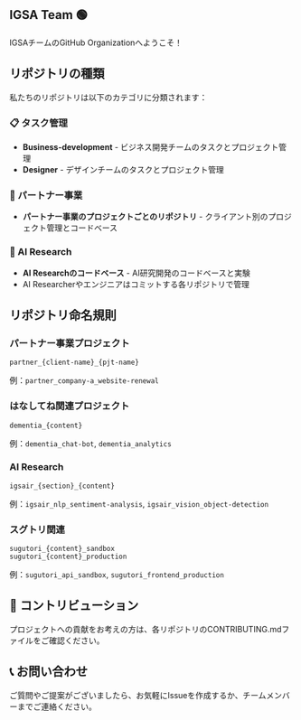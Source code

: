 ## IGSA Team 🟢

IGSAチームのGitHub Organizationへようこそ！

## リポジトリの種類

私たちのリポジトリは以下のカテゴリに分類されます：

### 📋 タスク管理
- **Business-development** - ビジネス開発チームのタスクとプロジェクト管理
- **Designer** - デザインチームのタスクとプロジェクト管理

### 🤝 パートナー事業
- **パートナー事業のプロジェクトごとのリポジトリ** - クライアント別のプロジェクト管理とコードベース

### 🔬 AI Research
- **AI Researchのコードベース** - AI研究開発のコードベースと実験
- AI Researcherやエンジニアはコミットする各リポジトリで管理

## リポジトリ命名規則

### パートナー事業プロジェクト
```
partner_{client-name}_{pjt-name}
```
例：`partner_company-a_website-renewal`

### はなしてね関連プロジェクト
```
dementia_{content}
```
例：`dementia_chat-bot`, `dementia_analytics`

### AI Research
```
igsair_{section}_{content}
```
例：`igsair_nlp_sentiment-analysis`, `igsair_vision_object-detection`

### スグトリ関連
```
sugutori_{content}_sandbox
sugutori_{content}_production
```
例：`sugutori_api_sandbox`, `sugutori_frontend_production`

## 🤝 コントリビューション

プロジェクトへの貢献をお考えの方は、各リポジトリのCONTRIBUTING.mdファイルをご確認ください。

## 📞 お問い合わせ

ご質問やご提案がございましたら、お気軽にIssueを作成するか、チームメンバーまでご連絡ください。
